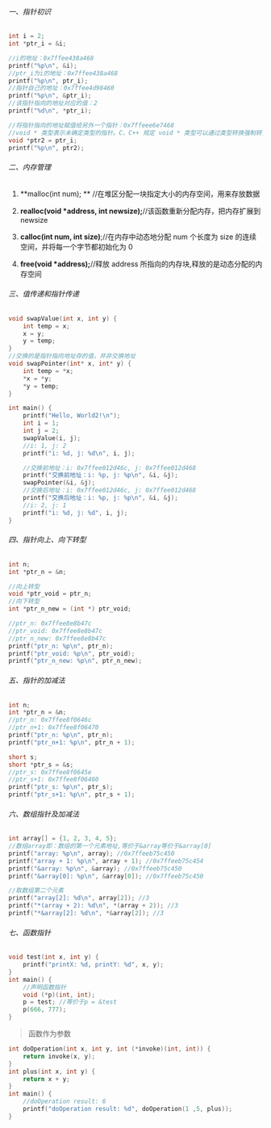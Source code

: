###### 一、指针初识

```c
int i = 2;
int *ptr_i = &i;

//i的地址：0x7ffee438a468
printf("%p\n", &i);
//ptr_i为i的地址：0x7ffee438a468
printf("%p\n", ptr_i);
//指针自己的地址：0x7ffee4d98460
printf("%p\n", &ptr_i);
//该指针指向的地址对应的值：2
printf("%d\n", *ptr_i);

//将指针指向的地址赋值给另外一个指针：0x7ffeee6e7468
//void * 类型表示未确定类型的指针。C、C++ 规定 void * 类型可以通过类型转换强制转换为任何其它类型的指针
void *ptr2 = ptr_i;
printf("%p\n", ptr2);
```



###### 二、内存管理

1. **malloc(int num); ** //在堆区分配一块指定大小的内存空间，用来存放数据

2. **realloc(void \*address, int newsize);**//该函数重新分配内存，把内存扩展到newsize

3. **calloc(int num, int size)**;//在内存中动态地分配 num 个长度为 size 的连续空间，并将每一个字节都初始化为 0

4. **free(void \*address);**//释放 address 所指向的内存块,释放的是动态分配的内存空间

   

###### 三、值传递和指针传递

```c
void swapValue(int x, int y) {
    int temp = x;
    x = y;
    y = temp;
}
//交换的是指针指向地址存的值，并非交换地址
void swapPointer(int* x, int* y) {
    int temp = *x;
    *x = *y;
    *y = temp;
}

int main() {
    printf("Hello, World2!\n");
    int i = 1;
    int j = 2;
    swapValue(i, j);
    //i: 1, j: 2
    printf("i: %d, j: %d\n", i, j);

    //交换前地址：i: 0x7ffee012d46c, j: 0x7ffee012d468
    printf("交换前地址：i: %p, j: %p\n", &i, &j);
    swapPointer(&i, &j);
    //交换后地址：i: 0x7ffee012d46c, j: 0x7ffee012d468
    printf("交换后地址：i: %p, j: %p\n", &i, &j);
    //i: 2, j: 1
    printf("i: %d, j: %d", i, j);
}

```



###### 四、指针向上、向下转型

```c
int n;
int *ptr_n = &n;

//向上转型
void *ptr_void = ptr_n;
//向下转型
int *ptr_n_new = (int *) ptr_void;

//ptr_n: 0x7ffee8e8b47c
//ptr_void: 0x7ffee8e8b47c
//ptr_n_new: 0x7ffee8e8b47c
printf("ptr_n: %p\n", ptr_n);
printf("ptr_void: %p\n", ptr_void);
printf("ptr_n_new: %p\n", ptr_n_new);
```



###### 五、指针的加减法

```c
int n;
int *ptr_n = &n;
//ptr_n: 0x7ffee8f0646c
//ptr_n+1: 0x7ffee8f06470
printf("ptr_n: %p\n", ptr_n);
printf("ptr_n+1: %p\n", ptr_n + 1);

short s;
short *ptr_s = &s;
//ptr_s: 0x7ffee8f0645e
//ptr_s+1: 0x7ffee8f06460
printf("ptr_s: %p\n", ptr_s);
printf("ptr_s+1: %p\n", ptr_s + 1);
```



###### 六、数组指针及加减法

```c
int array[] = {1, 2, 3, 4, 5};
//数组array即：数组的第一个元素地址,等价于&array等价于&array[0]
printf("array: %p\n", array); //0x7ffeeb75c450
printf("array + 1: %p\n", array + 1); //0x7ffeeb75c454
printf("&array: %p\n", &array); //0x7ffeeb75c450
printf("&array[0]: %p\n", &array[0]); //0x7ffeeb75c450

//取数组第二个元素
printf("array[2]: %d\n", array[2]); //3
printf("*(array + 2): %d\n", *(array + 2)); //3
printf("*&array[2]: %d\n", *&array[2]); //3
```



###### 七、函数指针

```c
void test(int x, int y) {
    printf("printX: %d, printY: %d", x, y);
}
int main() {
    //声明函数指针
    void (*p)(int, int);
    p = test; //等价于p = &test
    p(666, 777);
}
```

> 函数作为参数

```c
int doOperation(int x, int y, int (*invoke)(int, int)) {
    return invoke(x, y);
}
int plus(int x, int y) {
    return x + y;
}
int main() {
    //doOperation result: 6
    printf("doOperation result: %d", doOperation(1 ,5, plus));
}
```

